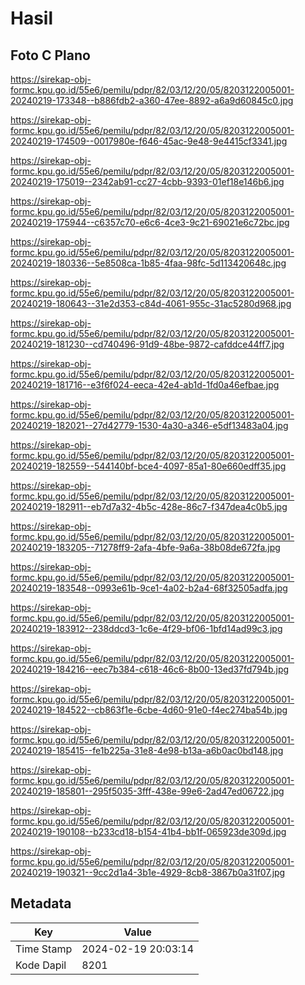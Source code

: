 # Hasil

## Foto C Plano

https://sirekap-obj-formc.kpu.go.id/55e6/pemilu/pdpr/82/03/12/20/05/8203122005001-20240219-173348--b886fdb2-a360-47ee-8892-a6a9d60845c0.jpg

https://sirekap-obj-formc.kpu.go.id/55e6/pemilu/pdpr/82/03/12/20/05/8203122005001-20240219-174509--0017980e-f646-45ac-9e48-9e4415cf3341.jpg

https://sirekap-obj-formc.kpu.go.id/55e6/pemilu/pdpr/82/03/12/20/05/8203122005001-20240219-175019--2342ab91-cc27-4cbb-9393-01ef18e146b6.jpg

https://sirekap-obj-formc.kpu.go.id/55e6/pemilu/pdpr/82/03/12/20/05/8203122005001-20240219-175944--c6357c70-e6c6-4ce3-9c21-69021e6c72bc.jpg

https://sirekap-obj-formc.kpu.go.id/55e6/pemilu/pdpr/82/03/12/20/05/8203122005001-20240219-180336--5e8508ca-1b85-4faa-98fc-5d113420648c.jpg

https://sirekap-obj-formc.kpu.go.id/55e6/pemilu/pdpr/82/03/12/20/05/8203122005001-20240219-180643--31e2d353-c84d-4061-955c-31ac5280d968.jpg

https://sirekap-obj-formc.kpu.go.id/55e6/pemilu/pdpr/82/03/12/20/05/8203122005001-20240219-181230--cd740496-91d9-48be-9872-cafddce44ff7.jpg

https://sirekap-obj-formc.kpu.go.id/55e6/pemilu/pdpr/82/03/12/20/05/8203122005001-20240219-181716--e3f6f024-eeca-42e4-ab1d-1fd0a46efbae.jpg

https://sirekap-obj-formc.kpu.go.id/55e6/pemilu/pdpr/82/03/12/20/05/8203122005001-20240219-182021--27d42779-1530-4a30-a346-e5df13483a04.jpg

https://sirekap-obj-formc.kpu.go.id/55e6/pemilu/pdpr/82/03/12/20/05/8203122005001-20240219-182559--544140bf-bce4-4097-85a1-80e660edff35.jpg

https://sirekap-obj-formc.kpu.go.id/55e6/pemilu/pdpr/82/03/12/20/05/8203122005001-20240219-182911--eb7d7a32-4b5c-428e-86c7-f347dea4c0b5.jpg

https://sirekap-obj-formc.kpu.go.id/55e6/pemilu/pdpr/82/03/12/20/05/8203122005001-20240219-183205--71278ff9-2afa-4bfe-9a6a-38b08de672fa.jpg

https://sirekap-obj-formc.kpu.go.id/55e6/pemilu/pdpr/82/03/12/20/05/8203122005001-20240219-183548--0993e61b-9ce1-4a02-b2a4-68f32505adfa.jpg

https://sirekap-obj-formc.kpu.go.id/55e6/pemilu/pdpr/82/03/12/20/05/8203122005001-20240219-183912--238ddcd3-1c6e-4f29-bf06-1bfd14ad99c3.jpg

https://sirekap-obj-formc.kpu.go.id/55e6/pemilu/pdpr/82/03/12/20/05/8203122005001-20240219-184216--eec7b384-c618-46c6-8b00-13ed37fd794b.jpg

https://sirekap-obj-formc.kpu.go.id/55e6/pemilu/pdpr/82/03/12/20/05/8203122005001-20240219-184522--cb863f1e-6cbe-4d60-91e0-f4ec274ba54b.jpg

https://sirekap-obj-formc.kpu.go.id/55e6/pemilu/pdpr/82/03/12/20/05/8203122005001-20240219-185415--fe1b225a-31e8-4e98-b13a-a6b0ac0bd148.jpg

https://sirekap-obj-formc.kpu.go.id/55e6/pemilu/pdpr/82/03/12/20/05/8203122005001-20240219-185801--295f5035-3fff-438e-99e6-2ad47ed06722.jpg

https://sirekap-obj-formc.kpu.go.id/55e6/pemilu/pdpr/82/03/12/20/05/8203122005001-20240219-190108--b233cd18-b154-41b4-bb1f-065923de309d.jpg

https://sirekap-obj-formc.kpu.go.id/55e6/pemilu/pdpr/82/03/12/20/05/8203122005001-20240219-190321--9cc2d1a4-3b1e-4929-8cb8-3867b0a31f07.jpg


## Metadata

| Key        | Value               |
| ---------- | ------------------- |
| Time Stamp | 2024-02-19 20:03:14 |
| Kode Dapil | 8201                |




